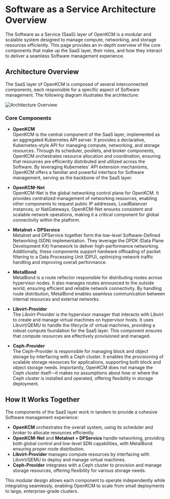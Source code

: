 # Software as a Service Architecture Overview

The Software as a Service (SaaS) layer of OpenKCM is a modular and scalable system designed to manage compute,
networking, and storage resources efficiently. This page provides an in-depth overview of the core components that 
make up the SaaS layer, their roles, and how they interact to deliver a seamless Software management experience.

## Architecture Overview

The SaaS layer of OpenKCM is composed of several interconnected components, each responsible for a specific aspect 
of Software management. The following diagram illustrates the architecture:

![Architecture Overview](/architecture-overview.png)

### Core Components

- **OpenKCM**  
  OpenKCM is the central component of the SaaS layer, implemented as an aggregated Kubernetes API server. It provides 
  a declarative, Kubernetes-style API for managing compute, networking, and storage resources. Through its scheduler, 
  poollets, and broker components, OpenKCM orchestrates resource allocation and coordination, ensuring that resources 
  are efficiently distributed and utilized across the Software. By leveraging Kubernetes' API extension 
  mechanisms, OpenKCM offers a familiar and powerful interface for Software management, serving as the backbone 
  of the SaaS layer.

- **OpenKCM-Net**  
  OpenKCM-Net is the global networking control plane for OpenKCM. It provides centralized management of networking 
  resources, enabling other components to request public IP addresses, LoadBalancer instances, or NatGateways. 
  OpenKCM-Net ensures consistent and scalable network operations, making it a critical component for global 
  connectivity within the platform.

- **Metalnet + DPService**  
  Metalnet and DPService together form the low-level Software-Defined Networking (SDN) implementation. They leverage 
  the DPDK (Data Plane Development Kit) framework to deliver high-performance networking. Additionally, these 
  components support hardware offloading of packet filtering to a Data Processing Unit (DPU), optimizing network 
  traffic handling and improving overall performance.

- **MetalBond**  
  MetalBond is a route reflector responsible for distributing routes across hypervisor nodes. It also manages routes 
  announced to the outside world, ensuring efficient and reliable network connectivity. By handling route distribution, 
  MetalBond enables seamless communication between internal resources and external networks.

- **Libvirt-Provider**  
  The Libvirt-Provider is the hypervisor manager that interacts with Libvirt to create and manage virtual machines on 
  hypervisor hosts. It uses Libvirt/QEMU to handle the lifecycle of virtual machines, providing a robust compute 
  foundation for the SaaS layer. This component ensures that compute resources are effectively provisioned and managed.

- **Ceph-Provider**  
  The Ceph-Provider is responsible for managing block and object storage by interfacing with a Ceph cluster. It enables 
  the provisioning of scalable storage resources for applications, supporting both block and object storage needs. 
  Importantly, OpenKCM does not manage the Ceph cluster itself—it makes no assumptions about how or where the Ceph 
  cluster is installed and operated, offering flexibility in storage deployment.

## How It Works Together

The components of the SaaS layer work in tandem to provide a cohesive Software management experience:

- **OpenKCM** orchestrates the overall system, using its scheduler and broker to allocate resources efficiently.
- **OpenKCM-Net** and **Metalnet + DPService** handle networking, providing both global control and low-level SDN 
  capabilities, with MetalBond ensuring proper route distribution.
- **Libvirt-Provider** manages compute resources by interfacing with Libvirt/QEMU to deploy and manage virtual machines.
- **Ceph-Provider** integrates with a Ceph cluster to provision and manage storage resources, offering flexibility 
  for various storage needs.

This modular design allows each component to operate independently while integrating seamlessly, enabling OpenKCM to 
scale from small deployments to large, enterprise-grade clusters.
